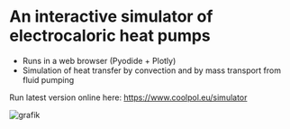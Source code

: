 # An interactive simulator of electrocaloric heat pumps
- Runs in a web browser (Pyodide + Plotly)
- Simulation of heat transfer by convection and by mass transport from fluid pumping

Run latest version online here: https://www.coolpol.eu/simulator

![grafik](https://github.com/user-attachments/assets/2a19d909-f92d-4ec9-bc1d-f86e38b5ee3d)

